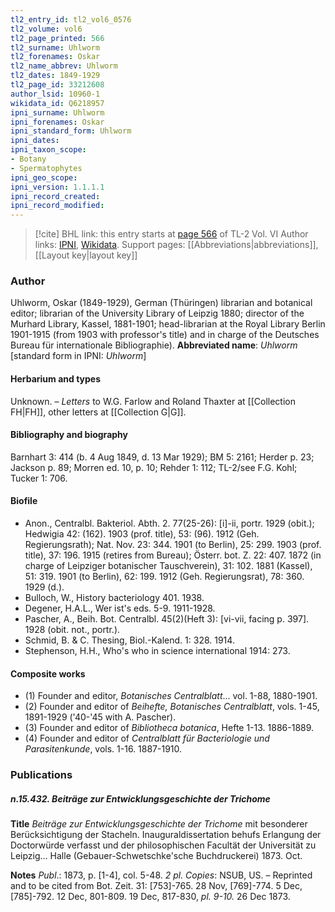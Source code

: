 ```yaml
---
tl2_entry_id: tl2_vol6_0576
tl2_volume: vol6
tl2_page_printed: 566
tl2_surname: Uhlworm
tl2_forenames: Oskar
tl2_name_abbrev: Uhlworm
tl2_dates: 1849-1929
tl2_page_id: 33212608
author_lsid: 10960-1
wikidata_id: Q6218957
ipni_surname: Uhlworm
ipni_forenames: Oskar
ipni_standard_form: Uhlworm
ipni_dates: 
ipni_taxon_scope: 
- Botany
- Spermatophytes
ipni_geo_scope: 
ipni_version: 1.1.1.1
ipni_record_created: 
ipni_record_modified:
---
```


> [!cite] BHL link: this entry starts at [page 566](https://www.biodiversitylibrary.org/page/33212608) of TL-2 Vol. VI
> Author links: [IPNI](https://www.ipni.org/a/10960-1), [Wikidata](https://www.wikidata.org/wiki/Q6218957). Support pages: [[Abbreviations|abbreviations]], [[Layout key|layout key]]

### Author

Uhlworm, Oskar (1849-1929), German (Thüringen) librarian and botanical editor; librarian of the University Library of Leipzig 1880; director of the Murhard Library, Kassel, 1881-1901; head-librarian at the Royal Library Berlin 1901-1915 (from 1903 with professor's title) and in charge of the Deutsches Bureau für internationale Bibliographie). 
**Abbreviated name**: *Uhlworm* \[standard form in IPNI: *Uhlworm*\]

#### Herbarium and types

Unknown. – *Letters* to W.G. Farlow and Roland Thaxter at [[Collection FH|FH]], other letters at [[Collection G|G]].

#### Bibliography and biography

Barnhart 3: 414 (b. 4 Aug 1849, d. 13 Mar 1929); BM 5: 2161; Herder p. 23; Jackson p. 89; Morren ed. 10, p. 10; Rehder 1: 112; TL-2/see F.G. Kohl; Tucker 1: 706.

#### Biofile

- Anon., Centralbl. Bakteriol. Abth. 2. 77(25-26): \[i\]-ii, portr. 1929 (obit.); Hedwigia 42: (162). 1903 (prof. title), 53: (96). 1912 (Geh. Regierungsrath); Nat. Nov. 23: 344. 1901 (to Berlin), 25: 299. 1903 (prof. title), 37: 196. 1915 (retires from Bureau); Österr. bot. Z. 22: 407. 1872 (in charge of Leipziger botanischer Tauschverein), 31: 102. 1881 (Kassel), 51: 319. 1901 (to Berlin), 62: 199. 1912 (Geh. Regierungsrat), 78: 360. 1929 (d.).
- Bulloch, W., History bacteriology 401. 1938.
- Degener, H.A.L., Wer ist's eds. 5-9. 1911-1928.
- Pascher, A., Beih. Bot. Centralbl. 45(2)(Heft 3): \[vi-vii, facing p. 397\]. 1928 (obit. not., portr.).
- Schmid, B. & C. Thesing, Biol.-Kalend. 1: 328. 1914.
- Stephenson, H.H., Who's who in science international 1914: 273.

#### Composite works

- (1) Founder and editor, *Botanisches Centralblatt*... vol. 1-88, 1880-1901.
- (2) Founder and editor of *Beihefte, Botanisches Centralblatt*, vols. 1-45, 1891-1929 ('40-'45 with A. Pascher).
- (3) Founder and editor of *Bibliotheca botanica*, Hefte 1-13. 1886-1889.
- (4) Founder and editor of *Centralblatt für Bacteriologie und Parasitenkunde*, vols. 1-16. 1887-1910.

### Publications

##### n.15.432. Beiträge zur Entwicklungsgeschichte der Trichome

**Title**
*Beiträge zur Entwicklungsgeschichte der Trichome* mit besonderer Berücksichtigung der Stacheln. Inauguraldissertation behufs Erlangung der Doctorwürde verfasst und der philosophischen Facultät der Universität zu Leipzig... Halle (Gebauer-Schwetschke'sche Buchdruckerei) 1873. Oct.

**Notes**
*Publ*.: 1873, p. \[1-4\], col. 5-48. *2 pl. Copies*: NSUB, US. – Reprinted and to be cited from Bot. Zeit. 31: \[753\]-765. 28 Nov, \[769\]-774. 5 Dec, \[785\]-792. 12 Dec, 801-809. 19 Dec, 817-830, *pl. 9-10.* 26 Dec 1873.

